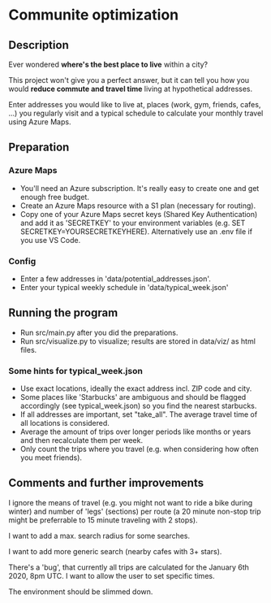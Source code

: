 # Communite optimization
## Description

Ever wondered **where's the best place to live** within a city?

This project won't give you a perfect answer, but it can tell you how you would **reduce commute and travel time** living at hypothetical addresses.

Enter addresses you would like to live at, places (work, gym, friends, cafes, ...) you regularly visit and a typical schedule to calculate your monthly travel using Azure Maps.

## Preparation
### Azure Maps
* You'll need an Azure subscription. It's really easy to create one and get enough free budget.
* Create an Azure Maps resource with a S1 plan (necessary for routing).
* Copy one of your Azure Maps secret keys (Shared Key Authentication) and add it as 'SECRETKEY' to your environment variables (e.g. SET SECRETKEY=YOURSECRETKEYHERE). Alternatively use an .env file if you use VS Code.

### Config
* Enter a few addresses in 'data/potential_addresses.json'.
* Enter your typical weekly schedule in 'data/typical_week.json'

## Running the program
* Run src/main.py after you did the preparations. 
* Run src/visualize.py to visualize; results are stored in data/viz/ as html files.

### Some hints for typical_week.json
* Use exact locations, ideally the exact address incl. ZIP code and city.
* Some places like 'Starbucks' are ambiguous and should be flagged accordingly (see typical_week.json) so you find the nearest starbucks.
* If all addresses are important, set "take_all". The average travel time of all locations is considered. 
* Average the amount of trips over longer periods like months or years and then recalculate them per week.
* Only count the trips where you travel (e.g. when considering how often you meet friends).

## Comments and further improvements
I ignore the means of travel (e.g. you might not want to ride a bike during winter) and number of 'legs' (sections) per route (a 20 minute non-stop trip might be preferrable to 15 minute traveling with 2 stops).

I want to add a max. search radius for some searches.

I want to add more generic search (nearby cafes with 3+ stars).

There's a 'bug', that currently all trips are calculated for the January 6th 2020, 8pm UTC. I want to allow the user to set specific times.

The environment should be slimmed down.